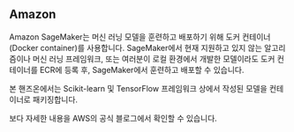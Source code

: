## Amazon
Amazon SageMaker는 머신 러닝 모델을 훈련하고 배포하기 위해 
도커 컨테이너(Docker container)를 사용합니다. SageMaker에서 현재 지원하고 있지 않는 알고리즘이나 머신 러닝 프레임워크, 또는 여러분이 로컬 환경에서 개발한 모델이라도 도커 컨테이너를 ECR에 등록 후, SageMaker에서 훈련하고 배포할 수 있습니다.

본 핸즈온에서는 Scikit-learn 및 TensorFlow 프레임워크 상에서 작성된 모델을 컨테이너로 패키징합니다. 

보다 자세한 내용을 AWS의 공식 블로그에서 확인할 수 있습니다.
